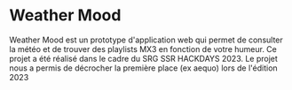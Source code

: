 # Weather Mood
Weather Mood est un prototype d'application web qui permet de consulter la météo et de trouver des playlists MX3 en fonction de votre humeur. Ce projet a été réalisé dans le cadre du SRG SSR HACKDAYS 2023. Le projet nous a permis de décrocher la première place (ex aequo) lors de l'édition 2023
